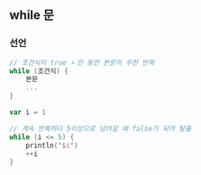 ## while 문

### 선언

```kotlin
// 조건식이 true ㄴ인 동안 본문의 무한 반복
while (조건식) {
    본문
    ...
}
```

```kotlin
var i = 1

// 계속 반복하다 5이상으로 넘어갈 때 false가 되어 탈출
while (i <= 5) {
    println("$i")
    ++i
}
```